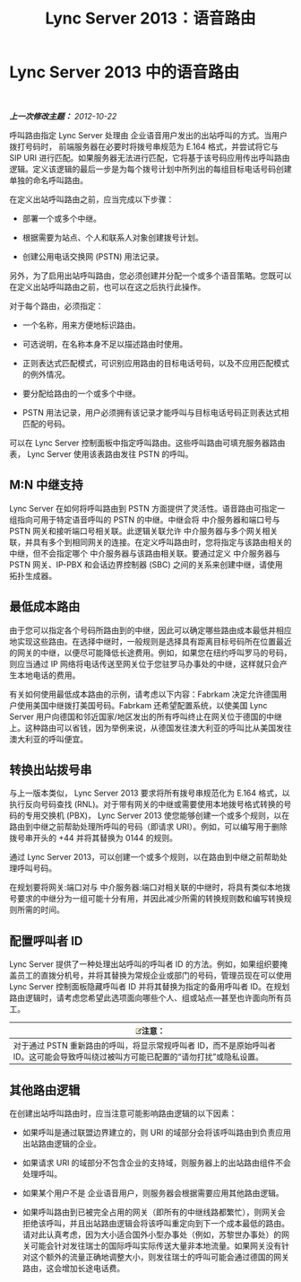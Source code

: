 ﻿---
title: Lync Server 2013：语音路由
TOCTitle: 语音路由
ms:assetid: a2ddf327-2ec4-407b-af0f-276f2b13eefd
ms:mtpsurl: https://technet.microsoft.com/zh-cn/library/Gg412757(v=OCS.15)
ms:contentKeyID: 49313808
ms.date: 05/19/2016
mtps_version: v=OCS.15
ms.translationtype: HT
---

# Lync Server 2013 中的语音路由

 

_**上一次修改主题：** 2012-10-22_

呼叫路由指定 Lync Server 处理由 企业语音用户发出的出站呼叫的方式。当用户拨打号码时， 前端服务器在必要时将拨号串规范为 E.164 格式，并尝试将它与 SIP URI 进行匹配。如果服务器无法进行匹配，它将基于该号码应用传出呼叫路由逻辑。定义该逻辑的最后一步是为每个拨号计划中所列出的每组目标电话号码创建单独的命名呼叫路由。

在定义出站呼叫路由之前，应当完成以下步骤：

  - 部署一个或多个中继。

  - 根据需要为站点、个人和联系人对象创建拨号计划。

  - 创建公用电话交换网 (PSTN) 用法记录。

另外，为了启用出站呼叫路由，您必须创建并分配一个或多个语音策略。您既可以在定义出站呼叫路由之前，也可以在这之后执行此操作。

对于每个路由，必须指定：

  - 一个名称，用来方便地标识路由。

  - 可选说明，在名称本身不足以描述路由时使用。

  - 正则表达式匹配模式，可识别应用路由的目标电话号码，以及不应用匹配模式的例外情况。

  - 要分配给路由的一个或多个中继。

  - PSTN 用法记录，用户必须拥有该记录才能呼叫与目标电话号码正则表达式相匹配的号码。

可以在 Lync Server 控制面板中指定呼叫路由。这些呼叫路由可填充服务器路由表， Lync Server 使用该表路由发往 PSTN 的呼叫。

## M:N 中继支持

Lync Server 在如何将呼叫路由到 PSTN 方面提供了灵活性。语音路由可指定一组指向可用于特定语音呼叫的 PSTN 的中继。中继会将 中介服务器和端口号与 PSTN 网关和接听端口号相关联。此逻辑关联允许 中介服务器与多个网关相关联，并具有多个到相同网关的连接。在定义呼叫路由时，您将指定与该路由相关的中继，但不会指定哪个 中介服务器与该路由相关联。要通过定义 中介服务器与 PSTN 网关、IP-PBX 和会话边界控制器 (SBC) 之间的关系来创建中继，请使用 拓扑生成器。

## 最低成本路由

由于您可以指定各个号码所路由到的中继，因此可以确定哪些路由成本最低并相应地实现这些路由。在选择中继时，一般规则是选择具有距离目标号码所在位置最近的网关的中继，以便尽可能降低长途费用。例如，如果您在纽约呼叫罗马的号码，则应当通过 IP 网络将电话传送至网关位于您驻罗马办事处的中继，这样就只会产生本地电话的费用。

有关如何使用最低成本路由的示例，请考虑以下内容：Fabrkam 决定允许德国用户使用美国中继拨打美国号码。Fabrkam 还希望配置系统，以使美国 Lync Server 用户向德国和邻近国家/地区发出的所有呼叫终止在网关位于德国的中继上。这种路由可以省钱，因为举例来说，从德国发往澳大利亚的呼叫比从美国发往澳大利亚的呼叫便宜。

## 转换出站拨号串

与上一版本类似， Lync Server 2013 要求将所有拨号串规范化为 E.164 格式，以执行反向号码查找 (RNL)。对于带有网关的中继或需要使用本地拨号格式转换的号码的专用交换机 (PBX)， Lync Server 2013 使您能够创建一个或多个规则，以在路由到中继之前帮助处理所呼叫的号码（即请求 URI）。例如，可以编写用于删除拨号串开头的 +44 并将其替换为 0144 的规则。

通过 Lync Server 2013，可以创建一个或多个规则，以在路由到中继之前帮助处理呼叫号码。

在规划要将网关:端口对与 中介服务器:端口对相关联的中继时，将具有类似本地拨号要求的中继分为一组可能十分有用，并因此减少所需的转换规则数和编写转换规则所需的时间。

## 配置呼叫者 ID

Lync Server 提供了一种处理出站呼叫的呼叫者 ID 的方法。例如，如果组织要掩盖员工的直拨分机号，并将其替换为常规企业或部门的号码，管理员现在可以使用 Lync Server 控制面板隐藏呼叫者 ID 并将其替换为指定的备用呼叫者 ID。在规划路由逻辑时，请考虑您希望此选项面向哪些个人、组或站点—甚至也许面向所有员工。

<table>
<thead>
<tr class="header">
<th><img src="images/Dn783119.note(OCS.15).gif" title="note" alt="note" />注意：</th>
</tr>
</thead>
<tbody>
<tr class="odd">
<td>对于通过 PSTN 重新路由的呼叫，将显示常规呼叫者 ID，而不是原始呼叫者 ID。这可能会导致呼叫绕过被叫方可能已配置的“请勿打扰”或隐私设置。</td>
</tr>
</tbody>
</table>


## 其他路由逻辑

在创建出站呼叫路由时，应当注意可能影响路由逻辑的以下因素：

  - 如果呼叫是通过联盟边界建立的，则 URI 的域部分会将该呼叫路由到负责应用出站路由逻辑的企业。

  - 如果请求 URI 的域部分不包含企业的支持域，则服务器上的出站路由组件不会处理呼叫。

  - 如果某个用户不是 企业语音用户，则服务器会根据需要应用其他路由逻辑。

  - 如果呼叫路由到已被完全占用的网关（即所有的中继线路都繁忙），则网关会拒绝该呼叫，并且出站路由逻辑会将该呼叫重定向到下一个成本最低的路由。请对此认真考虑，因为大小适合国外小型办事处（例如，苏黎世办事处）的网关可能会针对发往瑞士的国际呼叫实际传送大量非本地流量。如果网关没有针对这个额外的流量正确地调整大小，则发往瑞士的呼叫可能会通过德国的网关路由，这会增加长途电话费。

